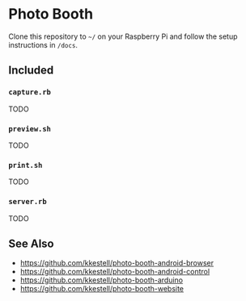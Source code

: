 # Photo Booth

Clone this repository to `~/` on your Raspberry Pi and follow the setup instructions in `/docs`.

## Included

### `capture.rb`

TODO

### `preview.sh`

TODO

### `print.sh`

TODO

### `server.rb`

TODO

## See Also

* https://github.com/kkestell/photo-booth-android-browser
* https://github.com/kkestell/photo-booth-android-control
* https://github.com/kkestell/photo-booth-arduino
* https://github.com/kkestell/photo-booth-website

